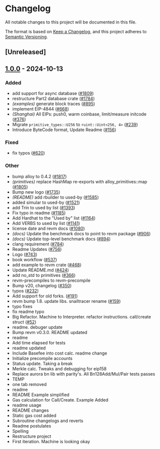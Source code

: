 # Changelog

All notable changes to this project will be documented in this file.

The format is based on [Keep a Changelog](https://keepachangelog.com/en/1.0.0/),
and this project adheres to [Semantic Versioning](https://semver.org/spec/v2.0.0.html).

## [Unreleased]

## [1.0.0](https://github.com/frankudoags/revm/releases/tag/revm-database-v1.0.0) - 2024-10-13

### Added

- add support for async database ([#1809](https://github.com/frankudoags/revm/pull/1809))
- restructure Part2 database crate ([#1784](https://github.com/frankudoags/revm/pull/1784))
- *(examples)* generate block traces ([#895](https://github.com/frankudoags/revm/pull/895))
- implement EIP-4844 ([#668](https://github.com/frankudoags/revm/pull/668))
- *(Shanghai)* All EIPs: push0, warm coinbase, limit/measure initcode ([#376](https://github.com/frankudoags/revm/pull/376))
- Migrate `primitive_types::U256` to `ruint::Uint<256, 4>` ([#239](https://github.com/frankudoags/revm/pull/239))
- Introduce ByteCode format, Update Readme ([#156](https://github.com/frankudoags/revm/pull/156))

### Fixed

- fix typos ([#620](https://github.com/frankudoags/revm/pull/620))

### Other

- bump alloy to 0.4.2 ([#1817](https://github.com/frankudoags/revm/pull/1817))
- *(primitives)* replace HashMap re-exports with alloy_primitives::map ([#1805](https://github.com/frankudoags/revm/pull/1805))
- Bump new logo ([#1735](https://github.com/frankudoags/revm/pull/1735))
- *(README)* add rbuilder to used-by ([#1585](https://github.com/frankudoags/revm/pull/1585))
- added simular to used-by ([#1521](https://github.com/frankudoags/revm/pull/1521))
- add Trin to used by list ([#1393](https://github.com/frankudoags/revm/pull/1393))
- Fix typo in readme ([#1185](https://github.com/frankudoags/revm/pull/1185))
- Add Hardhat to the "Used by" list ([#1164](https://github.com/frankudoags/revm/pull/1164))
- Add VERBS to used by list ([#1141](https://github.com/frankudoags/revm/pull/1141))
- license date and revm docs ([#1080](https://github.com/frankudoags/revm/pull/1080))
- *(docs)* Update the benchmark docs to point to revm package ([#906](https://github.com/frankudoags/revm/pull/906))
- *(docs)* Update top-level benchmark docs ([#894](https://github.com/frankudoags/revm/pull/894))
- clang requirement ([#784](https://github.com/frankudoags/revm/pull/784))
- Readme Updates ([#756](https://github.com/frankudoags/revm/pull/756))
- Logo ([#743](https://github.com/frankudoags/revm/pull/743))
- book workflow ([#537](https://github.com/frankudoags/revm/pull/537))
- add example to revm crate ([#468](https://github.com/frankudoags/revm/pull/468))
- Update README.md ([#424](https://github.com/frankudoags/revm/pull/424))
- add no_std to primitives ([#366](https://github.com/frankudoags/revm/pull/366))
- revm-precompiles to revm-precompile
- Bump v20, changelog ([#350](https://github.com/frankudoags/revm/pull/350))
- typos ([#232](https://github.com/frankudoags/revm/pull/232))
- Add support for old forks. ([#191](https://github.com/frankudoags/revm/pull/191))
- revm bump 1.8. update libs. snailtracer rename ([#159](https://github.com/frankudoags/revm/pull/159))
- typo fixes
- fix readme typo
- Big Refactor. Machine to Interpreter. refactor instructions. call/create struct ([#52](https://github.com/frankudoags/revm/pull/52))
- readme. debuger update
- Bump revm v0.3.0. README updated
- readme
- Add time elapsed for tests
- readme updated
- Include Basefee into cost calc. readme change
- Initialize precompile accounts
- Status update. Taking a break
- Merkle calc. Tweaks and debugging for eip158
- Replace aurora bn lib with parity's. All Bn128Add/Mul/Pair tests passes
- TEMP
- one tab removed
- readme
- README Example simplified
- Gas calculation for Call/Create. Example Added
- readme usage
- README changes
- Static gas cost added
- Subroutine changelogs and reverts
- Readme postulates
- Spelling
- Restructure project
- First iteration. Machine is looking okay
